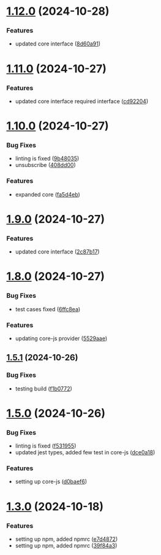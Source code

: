# [1.12.0](https://github.com/open-socket/js-sdk/compare/v1.11.0...v1.12.0) (2024-10-28)


### Features

* updated core interface ([8d60a91](https://github.com/open-socket/js-sdk/commit/8d60a9116931485918d27354e09a61e26fb08475))

# [1.11.0](https://github.com/open-socket/js-sdk/compare/v1.10.0...v1.11.0) (2024-10-27)


### Features

* updated core interface required interface ([cd92204](https://github.com/open-socket/js-sdk/commit/cd92204819a810a008121533fce9befb96c2c450))

# [1.10.0](https://github.com/open-socket/js-sdk/compare/v1.9.0...v1.10.0) (2024-10-27)


### Bug Fixes

* linting is fixed ([9b48035](https://github.com/open-socket/js-sdk/commit/9b480356b8a7bf76308e019a2c9ea504f7364fe6))
* unsubscribe ([408dd00](https://github.com/open-socket/js-sdk/commit/408dd00cc60afbf0f8ad956a993b6423365d6e51))


### Features

* expanded core ([fa5d4eb](https://github.com/open-socket/js-sdk/commit/fa5d4eb6b83d0a1de1c6b6ffaab0a2e801b073d3))

# [1.9.0](https://github.com/open-socket/js-sdk/compare/v1.8.0...v1.9.0) (2024-10-27)


### Features

* updated core interface ([2c87b17](https://github.com/open-socket/js-sdk/commit/2c87b17124b4bce0716d4f3878d0042a0530d11f))

# [1.8.0](https://github.com/open-socket/js-sdk/compare/v1.7.0...v1.8.0) (2024-10-27)


### Bug Fixes

* test cases fixed ([6ffc8ea](https://github.com/open-socket/js-sdk/commit/6ffc8ea6447b3606d0b15ea4a6d15400bdc21329))


### Features

* updating core-js provider ([5529aae](https://github.com/open-socket/js-sdk/commit/5529aae55e1eae1340b15aacb3671f84424d4424))

## [1.5.1](https://github.com/open-socket/js-sdk/compare/v1.5.0...v1.5.1) (2024-10-26)


### Bug Fixes

* testing build ([f1b0772](https://github.com/open-socket/js-sdk/commit/f1b07725b1b8b15193c11152f160848d7100e0a7))

# [1.5.0](https://github.com/open-socket/js-sdk/compare/v1.4.0...v1.5.0) (2024-10-26)


### Bug Fixes

* linting is fixed ([f531955](https://github.com/open-socket/js-sdk/commit/f531955731f979e682d070799983b399ea2393d7))
* updated jest types, added few test in core-js ([dce0a18](https://github.com/open-socket/js-sdk/commit/dce0a183d861e19d9f2d128aa1e342e6bb636d9d))


### Features

* setting up core-js ([d0baef6](https://github.com/open-socket/js-sdk/commit/d0baef6fc35d21b45b18f02c2ad385d000c8b72f))

# [1.3.0](https://github.com/open-socket/js-sdk/compare/v1.2.0...v1.3.0) (2024-10-18)


### Features

* setting up npm, added npmrc ([e7d4872](https://github.com/open-socket/js-sdk/commit/e7d4872b10395f800696c33553b77397ac315a06))
* setting up npm, added npmrc ([39f84a3](https://github.com/open-socket/js-sdk/commit/39f84a34d3c86177cc1ece68626219f79de2b1f7))
